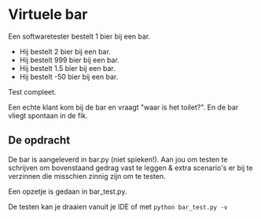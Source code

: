 # Virtuele bar

Een softwaretester bestelt 1 bier bij een bar.
- Hij bestelt 2 bier bij een bar.
- Hij bestelt 999 bier bij een bar.
- Hij bestelt 1.5 bier bij een bar.
- Hij bestelt -50 bier bij een bar.

Test compleet.

Een echte klant kom bij de bar en vraagt "waar is het toilet?". En de bar vliegt spontaan in de fik.

## De opdracht

De bar is aangeleverd in bar.py (niet spieken!). 
Aan jou om testen te schrijven om bovenstaand gedrag vast te leggen 
& extra scenario's er bij te verzinnen die misschien zinnig zijn om te testen.

Een opzetje is gedaan in bar_test.py.

De testen kan je draaien vanuit je IDE of met `python bar_test.py -v`

